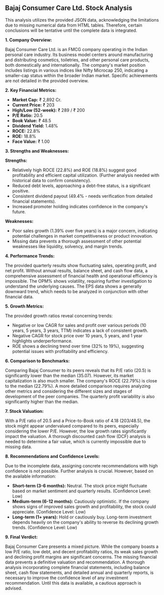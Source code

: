 ## Bajaj Consumer Care Ltd. Stock Analysis

This analysis utilizes the provided JSON data, acknowledging the limitations due to missing numerical data from HTML tables.  Therefore, certain conclusions will be tentative until the complete data is integrated.

**1. Company Overview:**

Bajaj Consumer Care Ltd. is an FMCG company operating in the Indian personal care industry.  Its business model centers around manufacturing and distributing cosmetics, toiletries, and other personal care products, both domestically and internationally.  The company's market position includes listings in various indices like Nifty Microcap 250, indicating a smaller-cap status within the broader Indian market.  Specific achievements are not detailed in the provided overview.

**2. Key Financial Metrics:**

* **Market Cap:** ₹ 2,892 Cr.
* **Current Price:** ₹ 203
* **High/Low (52-week):** ₹ 289 / ₹ 200
* **P/E Ratio:** 20.5
* **Book Value:** ₹ 48.5
* **Dividend Yield:** 1.48%
* **ROCE:** 22.8%
* **ROE:** 18.8%
* **Face Value:** ₹ 1.00

**3. Strengths and Weaknesses:**

**Strengths:**

* Relatively high ROCE (22.8%) and ROE (18.8%) suggest good profitability and efficient capital utilization.  (Further analysis needed with historical data to confirm consistency).
* Reduced debt levels, approaching a debt-free status, is a significant positive.
* Consistent dividend payout (49.4% - needs verification from detailed financial statements).
* Increased promoter holding indicates confidence in the company's future.

**Weaknesses:**

* Poor sales growth (1.39% over five years) is a major concern, indicating potential challenges in market competitiveness or product innovation.
* Missing data prevents a thorough assessment of other potential weaknesses like liquidity, solvency, and margin trends.


**4. Performance Trends:**

The provided quarterly results show fluctuating sales, operating profit, and net profit.  Without annual results, balance sheet, and cash flow data, a comprehensive assessment of financial health and operational efficiency is impossible.  The OPM% shows volatility, requiring further investigation to understand the underlying causes.  The EPS data shows a generally downward trend, which needs to be analyzed in conjunction with other financial data.

**5. Growth Metrics:**

The provided growth ratios reveal concerning trends:

* Negative or low CAGR for sales and profit over various periods (10 years, 5 years, 3 years, TTM) indicates a lack of consistent growth.
* Negative CAGR for stock price over 10 years, 5 years, and 1 year highlights underperformance.
* ROE shows a declining trend over time (32% to 19%), suggesting potential issues with profitability and efficiency.

**6. Comparison to Benchmarks:**

Comparing Bajaj Consumer to its peers reveals that its P/E ratio (20.5) is significantly lower than the median (35.07).  However, its market capitalization is also much smaller.  The company's ROCE (22.79%) is close to the median (22.79%).  A more detailed comparison requires analyzing other metrics and considering the different sizes and stages of development of the peer companies.  The quarterly profit variability is also significantly higher than the median.

**7. Stock Valuation:**

With a P/E ratio of 20.5 and a Price-to-Book ratio of 4.18 (203/48.5), the stock might appear undervalued compared to its peers, especially considering the lower P/E. However, the low growth rates significantly impact the valuation.  A thorough discounted cash flow (DCF) analysis is needed to determine a fair value, which is currently impossible due to missing data.

**8. Recommendations and Confidence Levels:**

Due to the incomplete data, assigning concrete recommendations with high confidence is not possible.  Further analysis is crucial.  However, based on the available information:

* **Short-term (3-6 months):**  Neutral.  The stock price might fluctuate based on market sentiment and quarterly results.  (Confidence Level: Low)
* **Medium-term (6-12 months):**  Cautiously optimistic.  If the company shows signs of improved sales growth and profitability, the stock could appreciate.  (Confidence Level: Low)
* **Long-term (1+ years):**  Hold or cautiously buy.  Long-term investment depends heavily on the company's ability to reverse its declining growth trends. (Confidence Level: Low)

**9. Final Verdict:**

Bajaj Consumer Care presents a mixed picture.  While the company boasts a low P/E ratio, low debt, and decent profitability ratios, its weak sales growth and declining profit margins are significant concerns.  The missing financial data prevents a definitive valuation and recommendation.  A thorough analysis incorporating complete financial statements, including balance sheet, cash flow statements, and detailed annual and quarterly reports, is necessary to improve the confidence level of any investment recommendation.  Until this data is available, a cautious approach is advised.
